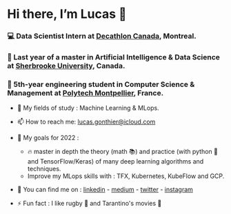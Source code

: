 # Hi there, I’m Lucas 👋 #
### :computer: Data Scientist Intern at [Decathlon Canada](https://www.decathlon.ca/en/), Montreal.
### 🌱 Last year of a master in Artificial Intelligence & Data Science at [Sherbrooke University](https://www.usherbrooke.ca), Canada.  ###
### 🌱 5th-year engineering student in Computer Science & Management at [Polytech Montpellier](https://www.polytech.umontpellier.fr/english/), France. ###

- 👀 My fields of study : Machine Learning & MLops.
- 📫 How to reach me: lucas.gonthier@icloud.com
- 🥅 My goals for 2022 :  
  - :fire: master in depth the theory (math :books:) and practice (with python :snake: and TensorFlow/Keras) of many deep learning algorithms and techniques.
  - Improve my MLops skills with : TFX, Kubernetes, KubeFlow and GCP.

         

- :metal: You can find me on : [linkedin](https://www.linkedin.com/in/lucas-gonthier-101/) - [medium](https://medium.com/@lucas.gonthier) - [twitter](https://twitter.com/GonthierLucas4) - [instagram](https://www.instagram.com/lucas.gonthierr/)
- ⚡ Fun fact : I like rugby :rugby_football: and Tarantino's movies :cinema:

<!---
lugonthier/lugonthier is a ✨ special ✨ repository because its `README.md` (this file) appears on your GitHub profile.
You can click the Preview link to take a look at your changes.
--->
